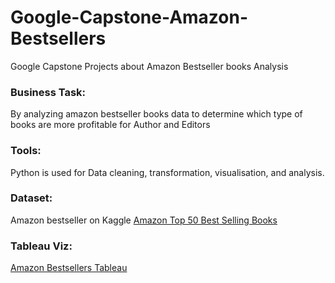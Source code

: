 # Google-Capstone-Amazon-Bestsellers
Google Capstone Projects about Amazon Bestseller books Analysis
### Business Task:
By analyzing amazon bestseller books data to determine which type of books are more profitable for Author and Editors
### Tools:
Python is used for Data cleaning, transformation, visualisation, and analysis.
### Dataset:
Amazon bestseller on Kaggle
[Amazon Top 50 Best Selling Books](https://www.kaggle.com/datasets/sootersaalu/amazon-top-50-bestselling-books-2009-2019) 
### Tableau Viz:
[Amazon Bestsellers Tableau](https://public.tableau.com/app/profile/murat.an/viz/AmazonBestsellers_16832876506820/AmazonBestsellerAnalysis)
